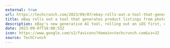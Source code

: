 ```yaml
---
external: true
url: https://techcrunch.com/2023/09/07/ebay-rolls-out-a-tool-that-generates-product-listings-from-photos/
title: eBay rolls out a tool that generates product listings from photos
description: eBay's new generative AI tool, rolling out on iOS first, can write a product listing from a single photo -- or so the company claims.
date: 2023-09-07T16:00:53Z
icon: https://www.google.com/s2/favicons?domain=techcrunch.com&sz=32
source: TechCrunch
---
```

